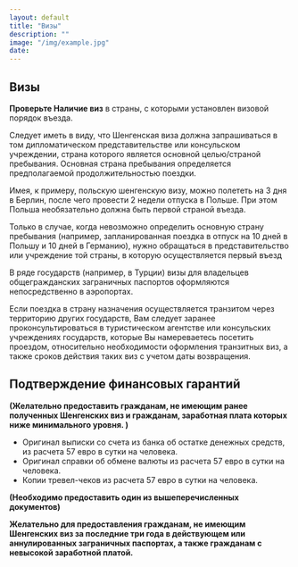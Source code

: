 ```yaml
---
layout: default
title: "Визы"
description: ""
image: "/img/example.jpg"
date: 
---
```


## Визы

<b>Проверьте Наличие виз</b> в страны, с которыми
установлен визовой порядок въезда. 

Следует иметь в виду, что
Шенгенская виза должна запрашиваться в том дипломатическом
представительстве или консульском учреждении, страна которого является
основной целью/страной пребывания. Основная страна пребывания
определяется предполагаемой продолжительностью поездки. 

Имея, к примеру, польскую шенгенскую визу, можно полететь на 3 дня в
Берлин, после чего провести 2 недели отпуска в Польше. При этом Польша
необязательно должна быть первой страной въезда. 

Только в случае, когда невозможно определить основную страну пребывания
(например, запланированная поездка в отпуск на 10 дней в Польшу и 10
дней в Германию), нужно обращаться в представительство или учреждение
той страны, в которую осуществляется первый въезд

В ряде государств (например, в Турции) визы для владельцев
общегражданских заграничных паспортов оформляются непосредственно в
аэропортах. 

Если
поездка в страну назначения осуществляется транзитом</b> через
территорию других государств, Вам следует заранее проконсультироваться
в туристическом агентстве или консульских учреждениях государств, которые Вы
намереваетесь посетить проездом, относительно необходимости оформления
транзитных виз, а также сроков действия таких виз с учетом даты
возвращения. 

## Подтверждение финансовых гарантий

<b>(Желательно предоставить гражданам, не имеющим ранее полученных Шенгенских виз и гражданам, заработная плата которых ниже минимального уровня. )</b>

- Оригинал выписки со счета из банка об остатке денежных средств, из расчета 57 евро в сутки на человека.
- Оригинал справки об обмене валюты из расчета 57 евро в сутки на человека.
- Копии тревел-чеков из расчета 57 евро в сутки на человека.

<b>(Необходимо предоставить один из вышеперечисленных документов)</b>

<b>Желательно для предоставления гражданам, не имеющим Шенгенских виз за последние три года в действующем или аннулированных заграничных паспортах, а также гражданам с невысокой заработной платой. 
</b>

